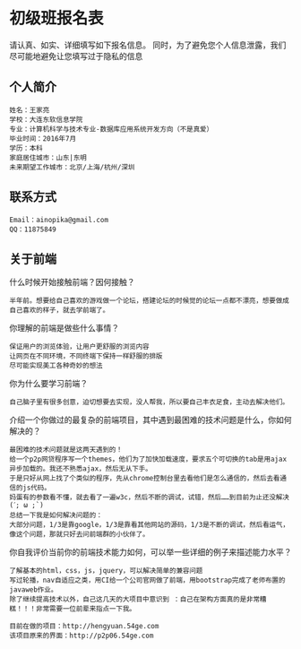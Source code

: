 # 初级班报名表

请认真、如实、详细填写如下报名信息。
同时，为了避免您个人信息泄露，我们尽可能地避免让您填写过于隐私的信息

## 个人简介

	姓名：王家亮
	学校：大连东软信息学院
	专业：计算机科学与技术专业-数据库应用系统开发方向（不是真爱）
	毕业时间：2016年7月
	学历：本科
	家庭居住城市：山东|东明
	未来期望工作城市：北京/上海/杭州/深圳

## 联系方式

	Email：ainopika@gmail.com
	QQ：11875849

## 关于前端

什么时候开始接触前端？因何接触？

	半年前。想要给自己喜欢的游戏做一个论坛，搭建论坛的时候觉的论坛一点都不漂亮，想要做成自己喜欢的样子，就去学前端了。

你理解的前端是做些什么事情？

	保证用户的浏览体验，让用户更舒服的浏览内容
	让网页在不同环境，不同终端下保持一样舒服的排版
	尽可能实现美工各种奇妙的想法

你为什么要学习前端？

	自己脑子里有很多创意，迫切想要去实现，没人帮我，所以要自己丰衣足食，主动去解决他们。

介绍一个你做过的最复杂的前端项目，其中遇到最困难的技术问题是什么，你如何解决的？

	最困难的技术问题就是这两天遇到的！
	给一个p2p网贷程序写一个themes，他们为了加快加载速度，要求五个可切换的tab是用ajax异步加载的。我还不熟悉ajax，然后无从下手。
	于是只好从网上找了个类似的程序，先从chrome控制台里去看他们是怎么通信的，然后去看通信的js代码。
	妈蛋有的参数看不懂，就去看了一遍w3c，然后不断的调试，试错，然后……到目前为止还没解决(ˊ; ω ;`)
	总结一下我是如何解决问题的：
	大部分问题，1/3是靠google，1/3是靠看其他网站的源码，1/3是不断的调试，然后看运气，像这个问题，那就只好去问前端群的小伙伴了。

你自我评价当前你的前端技术能力如何，可以举一些详细的例子来描述能力水平？

	了解基本的html，css，js，jquery，可以解决简单的兼容问题
	写过轮播，nav自适应之类，用CI给一个公司官网做了前端，用bootstrap完成了老师布置的javaweb作业。
	除了继续提高技术以外，自己这几天的大项目中意识到 ：自己在架构方面真的是非常糟糕！！！非常需要一位前辈来指点一下我。

	目前在做的项目：http://hengyuan.54ge.com
	该项目原来的界面：http://p2p06.54ge.com